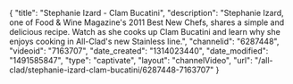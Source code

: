 {
    "title": "Stephanie Izard - Clam Bucatini",
    "description": "Stephanie Izard, one of Food & Wine Magazine's 2011 Best New Chefs, shares a simple and delicious recipe. Watch as she cooks up Clam Bucatini and learn why she enjoys cooking in All-Clad's new Stainless line.",
    "channelid": "6287448",
    "videoid": "7163707",
    "date_created": "1314023440",
    "date_modified": "1491585847",
    "type": "captivate",
    "layout": "channelVideo",
    "url": "\/all-clad\/stephanie-izard-clam-bucatini\/6287448-7163707"
}